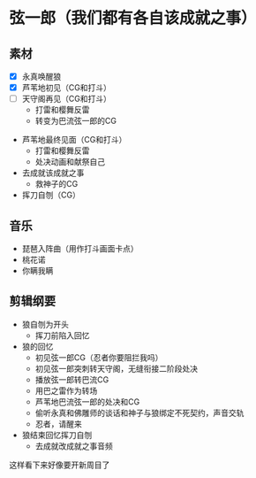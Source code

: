 # 弦一郎（我们都有各自该成就之事）
## 素材
- [x] 永真唤醒狼
- [x] 芦苇地初见（CG和打斗）
- [ ] 天守阁再见（CG和打斗）
	- 打雷和樱舞反雷
	- 转变为巴流弦一郎的CG
- 芦苇地最终见面（CG和打斗）
	- 打雷和樱舞反雷
	- 处决动画和献祭自己
- 去成就该成就之事
	- 救神子的CG
- 挥刀自刎（CG）
## 音乐
- 琵琶入阵曲（用作打斗画面卡点）
- 桃花诺
- 你瞒我瞒
## 剪辑纲要
- 狼自刎为开头
	- 挥刀前陷入回忆
- 狼的回忆
	-  初见弦一郎CG（忍者你要阻拦我吗）
	- 初见弦一郎突刺转天守阁，无缝衔接二阶段处决
	- 播放弦一郎转巴流CG
	- 用巴之雷作为转场
	- 芦苇地巴流弦一郎的处决和CG
	- 偷听永真和佛雕师的谈话和神子与狼绑定不死契约，声音交轨
    - 忍者，请醒来
- 狼结束回忆挥刀自刎
    - 去成就改成就之事音频

这样看下来好像要开新周目了
<!--stackedit_data:
eyJoaXN0b3J5IjpbMjA3NzQxMDM5LDE4OTQ1ODQ2ODcsMTY2OD
YzNjY4MSw0ODUwNzY5MjYsOTgyMzA2MjU3LC0xNDM0NzQwMDc2
LDYyMDA2NjkyLC0xMzAxMzg4MzEzLDYzNjc4Mzc3OCwtNDIwMD
U5NDUwLC0xNTY5NzE3ODc5XX0=
-->